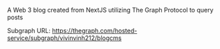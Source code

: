 A Web 3 blog created from NextJS utilizing The Graph Protocol to query posts

Subgraph URL: https://thegraph.com/hosted-service/subgraph/vivinvinh212/blogcms

